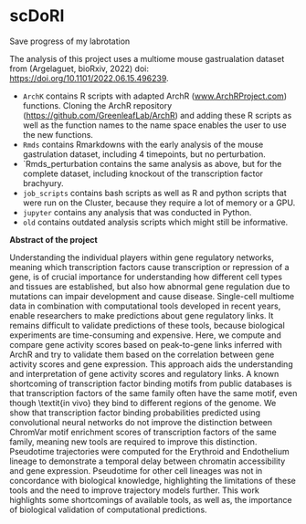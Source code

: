 # scDoRI
Save progress of my labrotation

The analysis of this project uses a multiome mouse gastrualation dataset from (Argelaguet, bioRxiv, 2022) doi: https://doi.org/10.1101/2022.06.15.496239.


* `ArchK` contains R scripts with adapted ArchR (www.ArchRProject.com) functions. Cloning the ArchR repository (https://github.com/GreenleafLab/ArchR) and adding these R scripts as well as the function names to the name space enables the user to use the new functions.
* `Rmds` contains Rmarkdowns with the early analysis of the mouse gastrulation dataset, including 4 timepoints, but no perturbation.
* `Rmds_perturbation contains the same analysis as above, but for the complete dataset, including knockout of the transcription factor brachyury.
* `job_scripts` contains bash scripts as well as R and python scripts that were run on the Cluster, because they require a lot of memory or a GPU.
* `jupyter` contains any analysis that was conducted in Python. 
* `old` contains outdated analysis scripts which might still be informative.


**Abstract of the project**

Understanding the individual players within gene regulatory networks, meaning which transcription factors cause transcription or repression of a gene, is of crucial importance for understanding how different cell types and tissues are established, but also how abnormal gene regulation due to mutations can impair development and cause disease. Single-cell multiome data in combination with computational tools developed in recent years, enable researchers to make predictions about gene regulatory links. It remains difficult to validate predictions of these tools, because biological experiments are time-consuming and expensive. Here, we compute and compare gene activity scores based on peak-to-gene links inferred with ArchR and try to validate them based on the correlation between gene activity scores and gene expression. This approach aids the understanding and interpretation of gene activity scores and regulatory links. A known shortcoming of transcription factor binding motifs from public databases is that transcription factors of the same family often have the same motif, even though \textit{in vivo} they bind to different regions of the genome. We show that transcription factor binding probabilities predicted using convolutional neural networks do not improve the distinction between ChromVar motif enrichment scores of transcription factors of the same family, meaning new tools are required to improve this distinction. Pseudotime trajectories  were computed for the Erythroid and Endothelium lineage to demonstrate a temporal delay between chromatin accessibility and gene expression. Pseudotime for other cell lineages was not in concordance with biological knowledge, highlighting the limitations of these tools and the need to improve trajectory models further. This work highlights some shortcomings of available tools, as well as, the importance of biological validation of computational predictions. 
